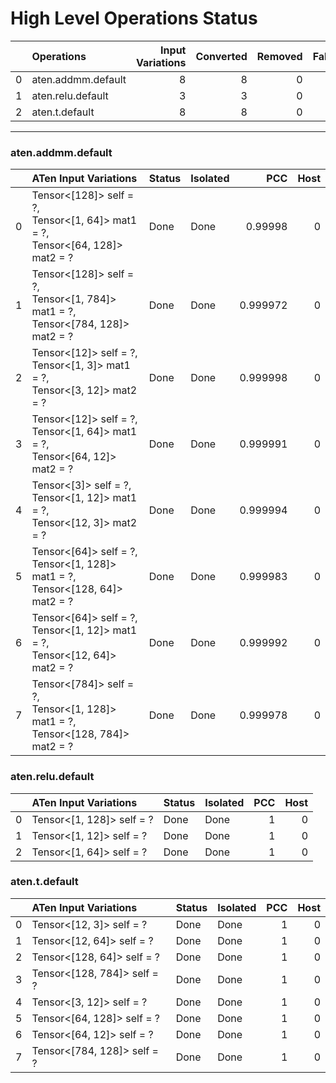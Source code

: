 # High Level Operations Status
|    | Operations         |   Input Variations |   Converted |   Removed |   Fallback | Completed   |   Score |
|---:|:-------------------|-------------------:|------------:|----------:|-----------:|:------------|--------:|
|  0 | aten.addmm.default |                  8 |           8 |         0 |          0 | ✅          |       1 |
|  1 | aten.relu.default  |                  3 |           3 |         0 |          0 | ✅          |       1 |
|  2 | aten.t.default     |                  8 |           8 |         0 |          0 | ✅          |       1 |
***
### aten.addmm.default
|    | ATen Input Variations                                                                | Status   | Isolated   |      PCC |   Host |
|---:|:-------------------------------------------------------------------------------------|:---------|:-----------|---------:|-------:|
|  0 | Tensor<[128]> self = ?,<br>Tensor<[1, 64]> mat1 = ?,<br>Tensor<[64, 128]> mat2 = ?   | Done     | Done       | 0.99998  |      0 |
|  1 | Tensor<[128]> self = ?,<br>Tensor<[1, 784]> mat1 = ?,<br>Tensor<[784, 128]> mat2 = ? | Done     | Done       | 0.999972 |      0 |
|  2 | Tensor<[12]> self = ?,<br>Tensor<[1, 3]> mat1 = ?,<br>Tensor<[3, 12]> mat2 = ?       | Done     | Done       | 0.999998 |      0 |
|  3 | Tensor<[12]> self = ?,<br>Tensor<[1, 64]> mat1 = ?,<br>Tensor<[64, 12]> mat2 = ?     | Done     | Done       | 0.999991 |      0 |
|  4 | Tensor<[3]> self = ?,<br>Tensor<[1, 12]> mat1 = ?,<br>Tensor<[12, 3]> mat2 = ?       | Done     | Done       | 0.999994 |      0 |
|  5 | Tensor<[64]> self = ?,<br>Tensor<[1, 128]> mat1 = ?,<br>Tensor<[128, 64]> mat2 = ?   | Done     | Done       | 0.999983 |      0 |
|  6 | Tensor<[64]> self = ?,<br>Tensor<[1, 12]> mat1 = ?,<br>Tensor<[12, 64]> mat2 = ?     | Done     | Done       | 0.999992 |      0 |
|  7 | Tensor<[784]> self = ?,<br>Tensor<[1, 128]> mat1 = ?,<br>Tensor<[128, 784]> mat2 = ? | Done     | Done       | 0.999978 |      0 |
### aten.relu.default
|    | ATen Input Variations     | Status   | Isolated   |   PCC |   Host |
|---:|:--------------------------|:---------|:-----------|------:|-------:|
|  0 | Tensor<[1, 128]> self = ? | Done     | Done       |     1 |      0 |
|  1 | Tensor<[1, 12]> self = ?  | Done     | Done       |     1 |      0 |
|  2 | Tensor<[1, 64]> self = ?  | Done     | Done       |     1 |      0 |
### aten.t.default
|    | ATen Input Variations       | Status   | Isolated   |   PCC |   Host |
|---:|:----------------------------|:---------|:-----------|------:|-------:|
|  0 | Tensor<[12, 3]> self = ?    | Done     | Done       |     1 |      0 |
|  1 | Tensor<[12, 64]> self = ?   | Done     | Done       |     1 |      0 |
|  2 | Tensor<[128, 64]> self = ?  | Done     | Done       |     1 |      0 |
|  3 | Tensor<[128, 784]> self = ? | Done     | Done       |     1 |      0 |
|  4 | Tensor<[3, 12]> self = ?    | Done     | Done       |     1 |      0 |
|  5 | Tensor<[64, 128]> self = ?  | Done     | Done       |     1 |      0 |
|  6 | Tensor<[64, 12]> self = ?   | Done     | Done       |     1 |      0 |
|  7 | Tensor<[784, 128]> self = ? | Done     | Done       |     1 |      0 |

